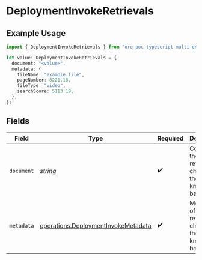 # DeploymentInvokeRetrievals

## Example Usage

```typescript
import { DeploymentInvokeRetrievals } from "orq-poc-typescript-multi-env-version/models/operations";

let value: DeploymentInvokeRetrievals = {
  document: "<value>",
  metadata: {
    fileName: "example.file",
    pageNumber: 8221.18,
    fileType: "video",
    searchScore: 5113.19,
  },
};
```

## Fields

| Field                                                                                      | Type                                                                                       | Required                                                                                   | Description                                                                                |
| ------------------------------------------------------------------------------------------ | ------------------------------------------------------------------------------------------ | ------------------------------------------------------------------------------------------ | ------------------------------------------------------------------------------------------ |
| `document`                                                                                 | *string*                                                                                   | :heavy_check_mark:                                                                         | Content of the retrieved chunk from the knowledge base                                     |
| `metadata`                                                                                 | [operations.DeploymentInvokeMetadata](../../models/operations/deploymentinvokemetadata.md) | :heavy_check_mark:                                                                         | Metadata of the retrieved chunk from the knowledge base                                    |